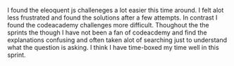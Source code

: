 I found the eleoquent js challeneges a lot easier this time around. I felt alot less frustrated and found the solutions after a few attempts. In contrast I found the codeacademy challenges more difficult. Thoughout the the sprints the though I have not been a fan of codeacdemy and find the explanations confusing and often taken alot of searching just to understand what the question is asking. 
I think I have time-boxed my time well in this sprint. 